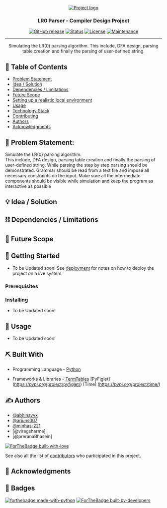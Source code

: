 <p align="center">
  <a href="" rel="noopener">
 <img src="https://images.unsplash.com/photo-1542831371-29b0f74f9713?ixlib=rb-1.2.1&ixid=eyJhcHBfaWQiOjEyMDd9&auto=format&fit=crop&w=750&q=80" alt="Project logo"></a>
</p>
<h3 align="center">LR0 Parser - Compiler Design Project</h3>


<div align="center">


 
  [![GitHub release](https://img.shields.io/github/release/Naereen/StrapDown.js.svg)](https://GitHub.com/Naereen/StrapDown.js/releases/)
  [![Status](https://img.shields.io/badge/status-active-success.svg)]() 
  [![License](https://img.shields.io/badge/license-MIT-blue.svg)](LICENSE.md)
  [![Maintenance](https://img.shields.io/badge/Maintained%3F-yes-green.svg)](https://GitHub.com/Naereen/StrapDown.js/graphs/commit-activity)


</div>


---


<p align="center"> Simulating the LR(0) parsing algorithm. This include, DFA design, parsing table creation and finally the parsing of user-defined string. 
    <br> 
</p>

## 📝 Table of Contents
- [Problem Statement](#problem_statement)
- [Idea / Solution](#idea)
- [Dependencies / Limitations](#limitations)
- [Future Scope](#future_scope)
- [Setting up a realistic local environment](#getting_started)
- [Usage](#usage)
- [Technology Stack](#tech_stack)
- [Contributing](../CONTRIBUTING.md)
- [Authors](#authors)
- [Acknowledgments](#acknowledgments)

## 🧐 Problem Statement: <a name = "problem_statement"></a>
Simulate the LR(0) parsing algorithm.  
This include, DFA design, parsing table creation and finally the parsing of user-defined string. 
While parsing the step by step parsing should be demonstrated. 
Grammar should be read from a text file and impose all necessary constraints on the input. 
Make sure all the intermediate components should be visible while simulation and keep the program as interactive as possible 



## 💡 Idea / Solution <a name = "idea"></a>



## ⛓️ Dependencies / Limitations <a name = "limitations"></a>


## 🚀 Future Scope <a name = "future_scope"></a>


## 🏁 Getting Started <a name = "getting_started"></a>
- To be Updated soon!
 See [deployment](#deployment) for notes on how to deploy the project on a live system.

### Prerequisites



### Installing
- To be Updated soon!


## 🎈 Usage <a name="usage"></a>
- To be Updated soon!


## ⛏️ Built With <a name = "tech_stack"></a>
- Programming Language - [Python](https://www.python.org/)
       
- Frameworks & Libraries - [TermTables](https://pypi.org/project/termtables/) [PyFiglet] (https://pypi.org/project/pyfiglet/) [Time] (https://pypi.org/project/time/)
                        

## ✍️ Authors <a name = "authors"></a>
- [@abhinavvx](https://github.com/abhinavvx) 
- [@arjuns007](https://github.com/arjuns007) 
- [@minhas-221](https://github.com/minhas-221)
- [@viragsharma]
- [@preranaBhasein]


[![ForTheBadge built-with-love](http://ForTheBadge.com/images/badges/built-with-love.svg)](https://GitHub.com/Naereen/)


See also all 
the list of [contributors](https://github.com/kylelobo/The-Documentation-Compendium/contributors) 
who participated in this project.

## 🎉 Acknowledgments <a name = "acknowledgments"></a>


## 🎉 Badges <a name = "badges"></a>
[![forthebadge made-with-python](http://ForTheBadge.com/images/badges/made-with-python.svg)](https://www.python.org/)
[![ForTheBadge built-by-developers](http://ForTheBadge.com/images/badges/built-by-developers.svg)](https://GitHub.com/Naereen/)
